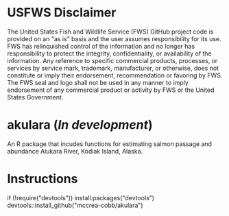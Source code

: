 # USFWS Disclaimer
The United States Fish and Wildlife Service (FWS) GitHub project code is provided on an "as is" basis and the user assumes responsibility for its use. FWS has relinquished control of the information and no longer has responsibility to protect the integrity, confidentiality, or availability of the information. Any reference to specific commercial products, processes, or services by service mark, trademark, manufacturer, or otherwise, does not constitute or imply their endorsement, recommendation or favoring by FWS. The FWS seal and logo shall not be used in any manner to imply endorsement of any commercial product or activity by FWS or the United States Government.

# akulara (*In development*)
An R package that incudes functions for estimating salmon passage and abundance Alukara River, Kodiak Island, Alaska.

# Instructions
if (!require("devtools")) install.packages("devtools")
devtools::install_github("mccrea-cobb/akulara")
